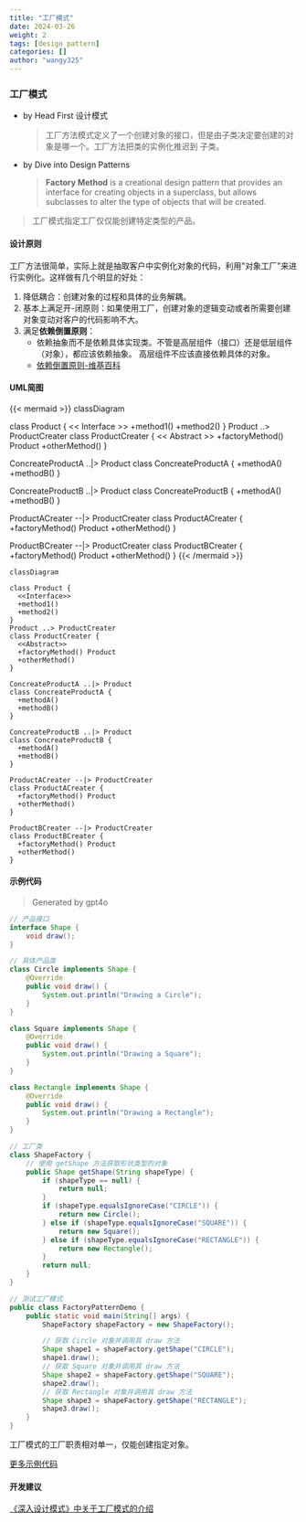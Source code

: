 ```yaml
---
title: "工厂模式"
date: 2024-03-26
weight: 2
tags: [design pattern]
categories: []
author: "wangy325"
---
```



### 工厂模式

- by Head First 设计模式
  > 工厂方法模式定义了一个创建对象的接口，但是由子类决定要创建的对象是哪一个。工厂方法把类的实例化推迟到
  > 子类。

- by Dive into Design Patterns
  > **Factory Method** is a creational design pattern that provides an interface for creating
  > objects in a superclass, but allows subclasses to alter the type of objects that will be
  > created.

> 工厂模式指定工厂仅仅能创建特定类型的产品。

<!--more-->

#### 设计原则

工厂方法很简单，实际上就是抽取客户中实例化对象的代码，利用"对象工厂"来进行实例化。这样做有几个明显的好处：

1. 降低耦合：创建对象的过程和具体的业务解耦。
2. 基本上满足开-闭原则：如果使用工厂，创建对象的逻辑变动或者所需要创建对象变动对客户的代码影响不大。
3. 满足**依赖倒置原则**：
   - 依赖抽象而不是依赖具体实现类。不管是高层组件（接口）还是低层组件（对象），都应该依赖抽象。
      高层组件不应该直接依赖具体的对象。
   - [依赖倒置原则-维基百科](https://zh.wikipedia.org/zh-cn/%E4%BE%9D%E8%B5%96%E5%8F%8D%E8%BD%AC%E5%8E%9F%E5%88%99)

#### UML简图

{{< mermaid >}}
classDiagram

class Product {
  << Interface >>
  +method1()
  +method2()
}
Product ..> ProductCreater
class ProductCreater {
  << Abstract >>
  +factoryMethod() Product
  +otherMethod()
}

ConcreateProductA ..|> Product
class ConcreateProductA {
  +methodA()
  +methodB()
}

ConcreateProductB ..|> Product
class ConcreateProductB {
  +methodA()
  +methodB()
}

ProductACreater --|> ProductCreater
class ProductACreater {
  +factoryMethod() Product
  +otherMethod()
}

ProductBCreater --|> ProductCreater
class ProductBCreater {
  +factoryMethod() Product
  +otherMethod()
}
{{< /mermaid >}}

```mermaid
classDiagram

class Product {
  <<Interface>>
  +method1()
  +method2()
}
Product ..> ProductCreater
class ProductCreater {
  <<Abstract>>
  +factoryMethod() Product
  +otherMethod()
}

ConcreateProductA ..|> Product
class ConcreateProductA {
  +methodA()
  +methodB()
}

ConcreateProductB ..|> Product
class ConcreateProductB {
  +methodA()
  +methodB()
}

ProductACreater --|> ProductCreater
class ProductACreater {
  +factoryMethod() Product
  +otherMethod()
}

ProductBCreater --|> ProductCreater
class ProductBCreater {
  +factoryMethod() Product
  +otherMethod()
}
```

#### 示例代码

> Generated by gpt4o

```java
// 产品接口
interface Shape {
    void draw();
}

// 具体产品类
class Circle implements Shape {
    @Override
    public void draw() {
        System.out.println("Drawing a Circle");
    }
}

class Square implements Shape {
    @Override
    public void draw() {
        System.out.println("Drawing a Square");
    }
}

class Rectangle implements Shape {
    @Override
    public void draw() {
        System.out.println("Drawing a Rectangle");
    }
}

// 工厂类
class ShapeFactory {
    // 使用 getShape 方法获取形状类型的对象
    public Shape getShape(String shapeType) {
        if (shapeType == null) {
            return null;
        }
        if (shapeType.equalsIgnoreCase("CIRCLE")) {
            return new Circle();
        } else if (shapeType.equalsIgnoreCase("SQUARE")) {
            return new Square();
        } else if (shapeType.equalsIgnoreCase("RECTANGLE")) {
            return new Rectangle();
        }
        return null;
    }
}

// 测试工厂模式
public class FactoryPatternDemo {
    public static void main(String[] args) {
        ShapeFactory shapeFactory = new ShapeFactory();

        // 获取 Circle 对象并调用其 draw 方法
        Shape shape1 = shapeFactory.getShape("CIRCLE");
        shape1.draw();
        // 获取 Square 对象并调用其 draw 方法
        Shape shape2 = shapeFactory.getShape("SQUARE");
        shape2.draw();
        // 获取 Rectangle 对象并调用其 draw 方法
        Shape shape3 = shapeFactory.getShape("RECTANGLE");
        shape3.draw();
    }
}
```

工厂模式的工厂职责相对单一，仅能创建指定对象。

[更多示例代码](https://github.com/wangy325/java-review/blob/d6d740b5a9b5de3f7d64579288b1b8c96c8b8da5/src/main/java/com/wangy/designpattern/creation/factory)

#### 开发建议

[《深入设计模式》中关于工厂模式的介绍](https://refactoringguru.cn/design-patterns/factory-method)
